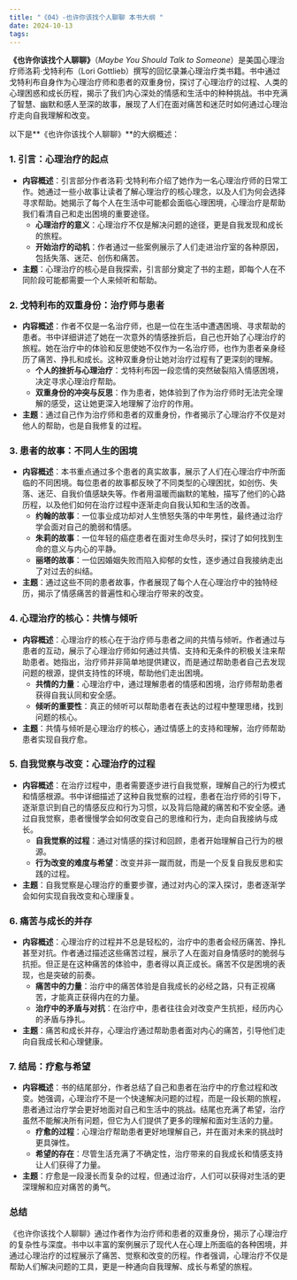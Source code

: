 ```yaml
---
title: "《04》-也许你该找个人聊聊 本书大纲 "
date: 2024-10-13
tags: 
---
```

**《也许你该找个人聊聊》**（*Maybe You Should Talk to Someone*）是美国心理治疗师洛莉·戈特利布（Lori Gottlieb）撰写的回忆录兼心理治疗类书籍。书中通过戈特利布自身作为心理治疗师和患者的双重身份，探讨了心理治疗的过程、人类的心理困惑和成长历程，揭示了我们内心深处的情感和生活中的种种挑战。书中充满了智慧、幽默和感人至深的故事，展现了人们在面对痛苦和迷茫时如何通过心理治疗走向自我理解和改变。

以下是**《也许你该找个人聊聊》**的大纲概述：

### 1. **引言：心理治疗的起点**
- **内容概述**：引言部分作者洛莉·戈特利布介绍了她作为一名心理治疗师的日常工作。她通过一些小故事让读者了解心理治疗的核心理念，以及人们为何会选择寻求帮助。她揭示了每个人在生活中可能都会面临心理困境，心理治疗是帮助我们看清自己和走出困境的重要途径。
  - **心理治疗的意义**：心理治疗不仅是解决问题的途径，更是自我发现和成长的旅程。
  - **开始治疗的动机**：作者通过一些案例展示了人们走进治疗室的各种原因，包括失落、迷茫、创伤和痛苦。
- **主题**：心理治疗的核心是自我探索，引言部分奠定了书的主题，即每个人在不同阶段可能都需要一个人来倾听和帮助。

### 2. **戈特利布的双重身份：治疗师与患者**
- **内容概述**：作者不仅是一名治疗师，也是一位在生活中遭遇困境、寻求帮助的患者。书中详细讲述了她在一次意外的情感挫折后，自己也开始了心理治疗的旅程。她在治疗中的体验和反思使她不仅作为一名治疗师，也作为患者亲身经历了痛苦、挣扎和成长。这种双重身份让她对治疗过程有了更深刻的理解。
  - **个人的挫折与心理治疗**：戈特利布因一段恋情的突然破裂陷入情感困境，决定寻求心理治疗帮助。
  - **双重身份的冲突与反思**：作为患者，她体验到了作为治疗师时无法完全理解的感受，这让她更深入地理解了治疗的作用。
- **主题**：通过自己作为治疗师和患者的双重身份，作者揭示了心理治疗不仅是对他人的帮助，也是自我修复的过程。

### 3. **患者的故事：不同人生的困境**
- **内容概述**：本书重点通过多个患者的真实故事，展示了人们在心理治疗中所面临的不同困境。每位患者的故事都反映了不同类型的心理困扰，如创伤、失落、迷茫、自我价值感缺失等。作者用温暖而幽默的笔触，描写了他们的心路历程，以及他们如何在治疗过程中逐渐走向自我认知和生活的改善。
  - **约翰的故事**：一位事业成功却对人生愤怒失落的中年男性，最终通过治疗学会面对自己的脆弱和情感。
  - **朱莉的故事**：一位年轻的癌症患者在面对生命尽头时，探讨了如何找到生命的意义与内心的平静。
  - **丽塔的故事**：一位因婚姻失败而陷入抑郁的女性，逐步通过自我接纳走出了对过去的纠结。
- **主题**：通过这些不同的患者故事，作者展现了每个人在心理治疗中的独特经历，揭示了情感痛苦的普遍性和心理治疗带来的改变。

### 4. **心理治疗的核心：共情与倾听**
- **内容概述**：心理治疗的核心在于治疗师与患者之间的共情与倾听。作者通过与患者的互动，展示了心理治疗师如何通过共情、支持和无条件的积极关注来帮助患者。她指出，治疗师并非简单地提供建议，而是通过帮助患者自己去发现问题的根源，提供支持性的环境，帮助他们走出困境。
  - **共情的力量**：心理治疗中，通过理解患者的情感和困境，治疗师帮助患者获得自我认同和安全感。
  - **倾听的重要性**：真正的倾听可以帮助患者在表达的过程中整理思绪，找到问题的核心。
- **主题**：共情与倾听是心理治疗的核心，通过情感上的支持和理解，治疗师帮助患者实现自我疗愈。

### 5. **自我觉察与改变：心理治疗的过程**
- **内容概述**：在治疗过程中，患者需要逐步进行自我觉察，理解自己的行为模式和情感根源。书中详细描述了这种自我觉察的过程，患者在治疗师的引导下，逐渐意识到自己的情感反应和行为习惯，以及背后隐藏的痛苦和不安全感。通过自我觉察，患者慢慢学会如何改变自己的思维和行为，走向自我接纳与成长。
  - **自我觉察的过程**：通过对情感的探讨和回顾，患者开始理解自己行为的根源。
  - **行为改变的难度与希望**：改变并非一蹴而就，而是一个反复自我反思和实践的过程。
- **主题**：自我觉察是心理治疗的重要步骤，通过对内心的深入探讨，患者逐渐学会如何实现自我改变和心理康复。

### 6. **痛苦与成长的并存**
- **内容概述**：心理治疗的过程并不总是轻松的，治疗中的患者会经历痛苦、挣扎甚至对抗。作者通过描述这些痛苦过程，展示了人在面对自身情感时的脆弱与抗拒。但正是在这种痛苦的体验中，患者得以真正成长。痛苦不仅是困境的表现，也是突破的前奏。
  - **痛苦中的力量**：治疗中的痛苦体验是自我成长的必经之路，只有正视痛苦，才能真正获得内在的力量。
  - **治疗中的矛盾与对抗**：在治疗中，患者往往会对改变产生抗拒，经历内心的矛盾与挣扎。
- **主题**：痛苦和成长并存，心理治疗通过帮助患者面对内心的痛苦，引导他们走向自我成长和心理健康。

### 7. **结局：疗愈与希望**
- **内容概述**：书的结尾部分，作者总结了自己和患者在治疗中的疗愈过程和改变。她强调，心理治疗不是一个快速解决问题的过程，而是一段长期的旅程，患者通过治疗学会更好地面对自己和生活中的挑战。结尾也充满了希望，治疗虽然不能解决所有问题，但它为人们提供了更多的理解和面对生活的力量。
  - **疗愈的过程**：心理治疗帮助患者更好地理解自己，并在面对未来的挑战时更具弹性。
  - **希望的存在**：尽管生活充满了不确定性，治疗带来的自我成长和情感支持让人们获得了力量。
- **主题**：疗愈是一段漫长而复杂的过程，但通过治疗，人们可以获得对生活的更深理解和应对痛苦的勇气。

### **总结**
《也许你该找个人聊聊》通过作者作为治疗师和患者的双重身份，揭示了心理治疗的复杂性与深度。书中以丰富的案例展示了现代人在心理上所面临的各种困境，并通过心理治疗的过程展示了痛苦、觉察和改变的历程。作者强调，心理治疗不仅是帮助人们解决问题的工具，更是一种通向自我理解、成长与希望的旅程。
